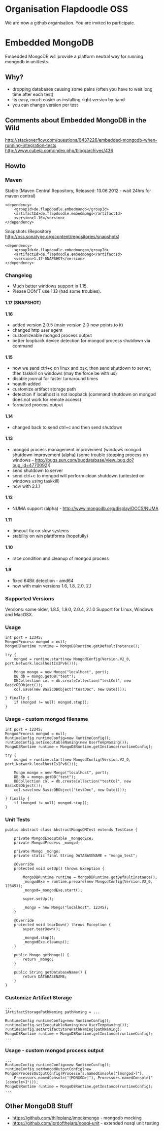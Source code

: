 # Organisation Flapdoodle OSS

We are now a github organisation. You are invited to participate.

# Embedded MongoDB

Embedded MongoDB will provide a platform neutral way for running mongodb in unittests.

## Why?

- dropping databases causing some pains (often you have to wait long time after each test)
- its easy, much easier as installing right version by hand
- you can change version per test

## Comments about Embedded MongoDB in the Wild

http://stackoverflow.com/questions/6437226/embedded-mongodb-when-running-integration-tests
http://www.cubeia.com/index.php/blog/archives/436

## Howto



### Maven

Stable (Maven Central Repository, Released: 13.06.2012 - wait 24hrs for maven central)

	<dependency>
		<groupId>de.flapdoodle.embedmongo</groupId>
		<artifactId>de.flapdoodle.embedmongo</artifactId>
		<version>1.16</version>
	</dependency>

Snapshots (Repository http://oss.sonatype.org/content/repositories/snapshots)

	<dependency>
		<groupId>de.flapdoodle.embedmongo</groupId>
		<artifactId>de.flapdoodle.embedmongo</artifactId>
		<version>1.17-SNAPSHOT</version>
	</dependency>

### Changelog

- Much better windows support in 1.15.
- Please DON'T use 1.13 (had some troubles).

#### 1.17 (SNAPSHOT)

#### 1.16

- added version 2.0.5 (main version 2.0 now points to it)
- changed http user agent
- customizeable mongod process output 
- better loopback device detection for mongod process shutdown via command

#### 1.15

- now we send ctrl+c on linux and osx, then send shutdown to server, then taskkill on windows (may the force be with us)
- disable journal for faster turnaround times
- noauth added
- customize artifact storage path
- detection if localhost is not loopback (command shutdown on mongod does not work for remote access)
- formated process output

#### 1.14

- changed back to send ctrl+c and then send shutdown

#### 1.13

- mongod process management improvement 
 (windows mongod shutdown improvement (alpha) (some trouble stopping process on windows - http://bugs.sun.com/bugdatabase/view_bug.do?bug_id=4770092))
 - send shutdown to server
 - send ctrl+c to mongod will perform clean shutdown (untested on windows using taskkill)
- now with 2.1.1

#### 1.12

- NUMA support (alpha) - http://www.mongodb.org/display/DOCS/NUMA

#### 1.11

- timeout fix on slow systems
- stability on win plattforms (hopefully)

#### 1.10

- race condition and cleanup of mongod process

#### 1.9

- fixed 64Bit detection - amd64
- now with main versions 1.6, 1.8, 2.0, 2.1

### Supported Versions

Versions: some older, 1.8.5, 1.9.0, 2.0.4, 2.1.0
Support for Linux, Windows and MacOSX.

### Usage

	int port = 12345;
	MongodProcess mongod = null;
	MongoDBRuntime runtime = MongoDBRuntime.getDefaultInstance();
	
	try {
		mongod = runtime.start(new MongodConfig(Version.V2_0, port,Network.localhostIsIPv6()));

		Mongo mongo = new Mongo("localhost", port);
		DB db = mongo.getDB("test");
		DBCollection col = db.createCollection("testCol", new BasicDBObject());
		col.save(new BasicDBObject("testDoc", new Date()));

	} finally {
		if (mongod != null)	mongod.stop();
	}

### Usage - custom mongod filename 

	int port = 12345;
	MongodProcess mongod = null;
	RuntimeConfig runtimeConfig=new RuntimeConfig();
	runtimeConfig.setExecutableNaming(new UserTempNaming());
	MongoDBRuntime runtime = MongoDBRuntime.getInstance(runtimeConfig);
	
	try {
		mongod = runtime.start(new MongodConfig(Version.V2_0, port,Network.localhostIsIPv6()));

		Mongo mongo = new Mongo("localhost", port);
		DB db = mongo.getDB("test");
		DBCollection col = db.createCollection("testCol", new BasicDBObject());
		col.save(new BasicDBObject("testDoc", new Date()));

	} finally {
		if (mongod != null)	mongod.stop();
	}

### Unit Tests

	public abstract class AbstractMongoOMTest extends TestCase {
	
		private MongodExecutable _mongodExe;
		private MongodProcess _mongod;
	
		private Mongo _mongo;
		private static final String DATABASENAME = "mongo_test";
	
		@Override
		protected void setUp() throws Exception {
	
			MongoDBRuntime runtime = MongoDBRuntime.getDefaultInstance();
			_mongodExe = runtime.prepare(new MongodConfig(Version.V2_0, 12345));
			_mongod=_mongodExe.start();
			
			super.setUp();
	
			_mongo = new Mongo("localhost", 12345);
		}
	
		@Override
		protected void tearDown() throws Exception {
			super.tearDown();
			
			_mongod.stop();
			_mongodExe.cleanup();
		}
	
		public Mongo getMongo() {
			return _mongo;
		}
	
		public String getDatabaseName() {
			return DATABASENAME;
		}
	}

### Customize Artifact Storage

	...
	IArtifactStoragePathNaming pathNaming = ...

	RuntimeConfig runtimeConfig=new RuntimeConfig();
	runtimeConfig.setExecutableNaming(new UserTempNaming());
	runtimeConfig.setArtifactStorePathNaming(pathNaming);
	MongoDBRuntime runtime = MongoDBRuntime.getInstance(runtimeConfig);
	...

### Usage - custom mongod process output 

	...
	RuntimeConfig runtimeConfig=new RuntimeConfig();
	runtimeConfig.setMongodOutputConfig(new MongodProcessOutputConfig(Processors.namedConsole("[mongod>]"),
		Processors.namedConsole("[MONGOD>]"), Processors.namedConsole("[console>]")));
	MongoDBRuntime runtime = MongoDBRuntime.getInstance(runtimeConfig);
	...

## Other MongoDB Stuff

- https://github.com/thiloplanz/jmockmongo - mongodb mocking
- https://github.com/lordofthejars/nosql-unit - extended nosql unit testing

